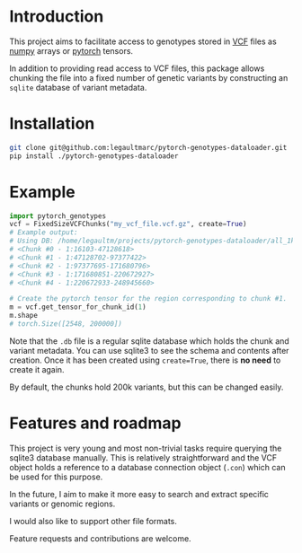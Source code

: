 # Introduction

This project aims to facilitate access to genotypes stored in [VCF](http://samtools.github.io/hts-specs/VCFv4.3.pdf) files as [numpy](https://numpy.org/doc/stable/index.html) arrays or [pytorch](https://pytorch.org/) tensors.

In addition to providing read access to VCF files, this package allows chunking the file into a fixed number of genetic variants by constructing an ``sqlite`` database of variant metadata.

# Installation

```bash
git clone git@github.com:legaultmarc/pytorch-genotypes-dataloader.git
pip install ./pytorch-genotypes-dataloader
```

# Example

```python
import pytorch_genotypes
vcf = FixedSizeVCFChunks("my_vcf_file.vcf.gz", create=True)
# Example output:
# Using DB: /home/legaultm/projects/pytorch-genotypes-dataloader/all_1kg_chr1_phased_GRCh38_snps_maf0.01.recode.db
# <Chunk #0 - 1:16103-47128618>
# <Chunk #1 - 1:47128702-97377422>
# <Chunk #2 - 1:97377695-171680796>
# <Chunk #3 - 1:171680851-220672927>
# <Chunk #4 - 1:220672933-248945660>

# Create the pytorch tensor for the region corresponding to chunk #1.
m = vcf.get_tensor_for_chunk_id(1)
m.shape
# torch.Size([2548, 200000])
```

Note that the `.db` file is a regular sqlite database which holds the chunk
and variant metadata. You can use sqlite3 to see the schema and contents after
creation. Once it has been created using `create=True`, there is **no need** to create it again.

By default, the chunks hold 200k variants, but this can be changed easily.

# Features and roadmap

This project is very young and most non-trivial tasks require querying
the sqlite3 database manually. This is relatively straightforward and the VCF object holds a reference to a database connection object (`.con`) which can be used for this purpose.

In the future, I aim to make it more easy to search and extract specific variants or genomic regions.

I would also like to support other file formats.

Feature requests and contributions are welcome.